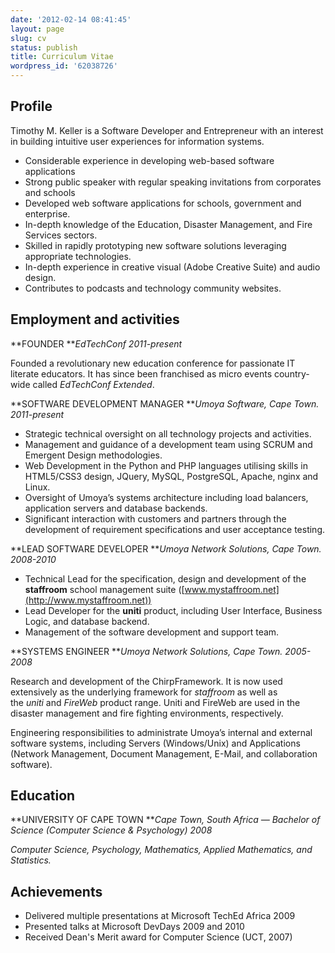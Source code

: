 ```yaml
---
date: '2012-02-14 08:41:45'
layout: page
slug: cv
status: publish
title: Curriculum Vitae
wordpress_id: '62038726'
---
```


## Profile

Timothy M. Keller is a Software Developer and Entrepreneur with an interest in building intuitive user experiences for information systems.

	
- Considerable experience in developing web-based software applications
- Strong public speaker with regular speaking invitations from corporates and schools
- Developed web software applications for schools, government and enterprise.
- In-depth knowledge of the Education, Disaster Management, and Fire Services sectors.
- Skilled in rapidly prototyping new software solutions leveraging appropriate technologies.
- In-depth experience in creative visual (Adobe Creative Suite) and audio design.
- Contributes to podcasts and technology community websites.

## Employment and activities


**FOUNDER
**_EdTechConf 2011-present_

Founded a revolutionary new education conference for passionate IT literate educators.
It has since been franchised as micro events country-wide called _EdTechConf Extended_.


**SOFTWARE DEVELOPMENT MANAGER
**_Umoya Software, Cape Town. 2011-present_

- Strategic technical oversight on all technology projects and activities.
- Management and guidance of a development team using SCRUM and Emergent Design methodologies.
- Web Development in the Python and PHP languages utilising skills in HTML5/CSS3 design, JQuery, MySQL, PostgreSQL, Apache, nginx and Linux.
- Oversight of Umoya’s systems architecture including load balancers, application servers and database backends.
- Significant interaction with customers and partners through the development of requirement specifications and user acceptance testing.


**LEAD SOFTWARE DEVELOPER
**_Umoya Network Solutions, Cape Town. 2008-2010_

- Technical Lead for the specification, design and development of the **staffroom** school management suite ([www.mystaffroom.net](http://www.mystaffroom.net))
- Lead Developer for the **uniti** product, including User Interface, Business Logic, and database backend.
- Management of the software development and support team.


**SYSTEMS ENGINEER
**_Umoya Network Solutions, Cape Town. 2005-2008_

Research and development of the ChirpFramework. It is now used extensively as the
underlying framework for _staffroom_ as well as the _uniti_ and _FireWeb_ product range. Uniti and FireWeb are used in the disaster management and fire fighting environments, respectively.

Engineering responsibilities to administrate Umoya’s internal and external software systems, including Servers (Windows/Unix) and Applications (Network Management, Document Management, E-Mail, and collaboration software).


## Education


**UNIVERSITY OF CAPE TOWN
**_Cape Town, South Africa — Bachelor of Science (Computer Science & Psychology) 2008_

_Computer Science, Psychology, Mathematics, Applied Mathematics, and Statistics._


## Achievements

- Delivered multiple presentations at Microsoft TechEd Africa 2009
- Presented talks at Microsoft DevDays 2009 and 2010
- Received Dean's Merit award for Computer Science (UCT, 2007)


